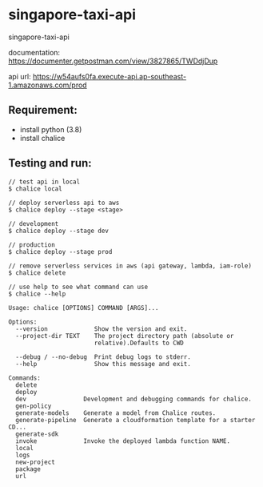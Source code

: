 # singapore-taxi-api

singapore-taxi-api

documentation: https://documenter.getpostman.com/view/3827865/TWDdjDup

api url: https://w54aufs0fa.execute-api.ap-southeast-1.amazonaws.com/prod

## Requirement:

- install python (3.8)
- install chalice

## Testing and run:

```
// test api in local
$ chalice local

// deploy serverless api to aws
$ chalice deploy --stage <stage>

// development
$ chalice deploy --stage dev

// production
$ chalice deploy --stage prod

// remove serverless services in aws (api gateway, lambda, iam-role)
$ chalice delete

// use help to see what command can use
$ chalice --help

Usage: chalice [OPTIONS] COMMAND [ARGS]...

Options:
  --version             Show the version and exit.
  --project-dir TEXT    The project directory path (absolute or
                        relative).Defaults to CWD

  --debug / --no-debug  Print debug logs to stderr.
  --help                Show this message and exit.

Commands:
  delete
  deploy
  dev                Development and debugging commands for chalice.
  gen-policy
  generate-models    Generate a model from Chalice routes.
  generate-pipeline  Generate a cloudformation template for a starter CD...
  generate-sdk
  invoke             Invoke the deployed lambda function NAME.
  local
  logs
  new-project
  package
  url
```
